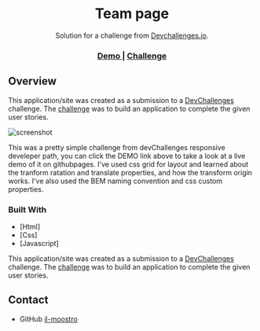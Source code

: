 <h1 align="center">Team page</h1>

<div align="center">
   Solution for a challenge from  <a href="http://devchallenges.io" target="_blank">Devchallenges.io</a>.
</div>

<div align="center">
  <h3>
    <a href="https://il-mostroo.github.io/DevChallengesio.my-team-page-master/">
      Demo
    </a>
    <span> | </span>
    <a href="https://devchallenges.io/challenges/hhmesazsqgKXrTkYkt0U">
      Challenge
    </a>
  </h3>
</div>

## Overview

This application/site was created as a submission to a [DevChallenges](https://devchallenges.io/challenges) challenge. The [challenge](https://devchallenges.io/challenges/hhmesazsqgKXrTkYkt0U) was to build an application to complete the given user stories.

![screenshot](https://user-images.githubusercontent.com/16707738/92399059-5716eb00-f132-11ea-8b14-bcacdc8ec97b.png)

This was a pretty simple challenge from devChallenges responsive develeper path, you can click the DEMO link above to take a look at a live demo of it on githubpages. I've used css grid for layout and learned about the tranform ratation and translate properties, and how the transform origin works. I've also used the BEM naming convention and css custom properties.

### Built With

- [Html]
- [Css]
- [Javascript]

This application/site was created as a submission to a [DevChallenges](https://devchallenges.io/challenges) challenge. The [challenge](https://devchallenges.io/challenges/hhmesazsqgKXrTkYkt0U) was to build an application to complete the given user stories.

## Contact

- GitHub [il-moostro](https://github.com/il-moostro)
